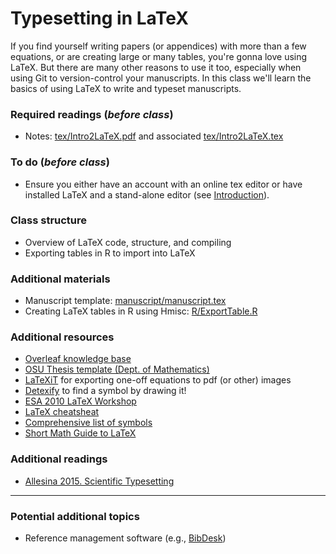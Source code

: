 # Typesetting in LaTeX
If you find yourself writing papers (or appendices) with more than a few equations, or are creating large or many tables, you're gonna love using LaTeX.  But there are many other reasons to use it too, especially when using Git to version-control your manuscripts.  In this class we'll learn the basics of using LaTeX to write and typeset manuscripts.


### Required readings (_before class_)
- Notes: [tex/Intro2LaTeX.pdf](tex/Intro2Latex.pdf) and associated [tex/Intro2LaTeX.tex](tex/Intro2Latex.tex)


### To do (_before class_)
- Ensure you either have an account with an online tex editor or have installed LaTeX and a stand-alone editor (see [Introduction](../Introduction)).

### Class structure
- Overview of LaTeX code, structure, and compiling
- Exporting tables in R to import into LaTeX

### Additional materials
- Manuscript template: [manuscript/manuscript.tex](manuscript/manuscript.tex)
- Creating LaTeX tables in R using Hmisc: [R/ExportTable.R](R/ExportTable.R)

### Additional resources
- [Overleaf knowledge base](https://www.overleaf.com/learn/latex/Main_Page)
- [OSU Thesis template (Dept. of Mathematics)](https://math.oregonstate.edu/graduate_thesis_templates)
- [LaTeXiT](https://www.chachatelier.fr/latexit/) for exporting one-off equations to pdf (or other) images
- [Detexify](http://detexify.kirelabs.org/classify.html) to find a symbol by drawing it!
- [ESA 2010 LaTeX Workshop](reference/ESA2010-LatexWorkshopExercises.tex)
- [LaTeX cheatsheat](reference/LaTeX_Cheatsheet.pdf)
- [Comprehensive list of symbols](reference/LaTeX_full.pdf)
- [Short Math Guide to LaTeX](reference/LaTeX_short-math-guide.pdf)

### Additional readings
- [Allesina 2015. Scientific Typesetting](../../readings/pdfs/Allesina2015.pdf)

***
### Potential additional topics
- Reference management software (e.g., [BibDesk](https://bibdesk.sourceforge.io))
